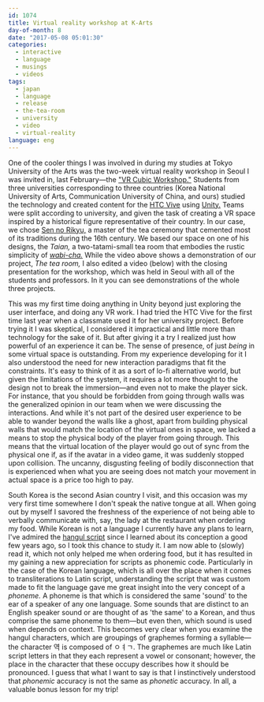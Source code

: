 ```yaml
---
id: 1074
title: Virtual reality workshop at K-Arts
day-of-month: 8
date: "2017-05-08 05:01:30"
categories:
  - interactive
  - language
  - musings
  - videos
tags:
  - japan
  - language
  - release
  - the-tea-room
  - university
  - video
  - virtual-reality
language: eng
---
```


<video-embed service="vimeo" id="216446958" width="500" height="281" />

One of the cooler things I was involved in during my studies at Tokyo University of the Arts was the two-week virtual reality workshop in Seoul I was invited in, last February—the ["VR Cubic Workshop."](http://caica.online/special-event/vr-workshop) Students from three universities corresponding to three countries (Korea National University of Arts, Communication University of China, and ours) studied the technology and created content for the [HTC Vive](https://en.wikipedia.org/wiki/HTC_Vive) using [Unity.](<https://en.wikipedia.org/wiki/Unity_(game_engine)>) Teams were split according to university, and given the task of creating a VR space inspired by a historical figure representative of their country. In our case, we chose [Sen no Rikyu,](https://en.wikipedia.org/wiki/Sen_no_Riky%C5%AB) a master of the tea ceremony that cemented most of its traditions during the 16th century. We based our space on one of his designs, the _Taian,_ a two-tatami-small tea room that embodies the rustic simplicity of _[wabi-cha.](https://en.wikipedia.org/wiki/Wabi-cha)_ While the video above shows a demonstration of our project, _The tea room,_ I also edited a video (below) with the closing presentation for the workshop, which was held in Seoul with all of the students and professors. In it you can see demonstrations of the whole three projects.<!-- more -->

<video-embed service="vimeo" id="215927986" width="500" height="281" />

This was my first time doing anything in Unity beyond just exploring the user interface, and doing any VR work. I had tried the HTC Vive for the first time last year when a classmate used it for her university project. Before trying it I was skeptical, I considered it impractical and little more than technology for the sake of it. But after giving it a try I realized just how powerful of an experience it can be. The sense of presence, of just _being_ in some virtual space is outstanding. From my experience developing for it I also understood the need for new interaction paradigms that fit the constraints. It's easy to think of it as a sort of lo-fi alternative world, but given the limitations of the system, it requires a lot more thought to the design not to break the immersion—and even not to make the player sick. For instance, that you should be forbidden from going through walls was the generalized opinion in our team when we were discussing the interactions. And while it's not part of the desired user experience to be able to wander beyond the walls like a ghost, apart from building physical walls that would match the location of the virtual ones in space, we lacked a means to stop the physical body of the player from going through. This means that the virtual location of the player would go out of sync from the physical one if, as if the avatar in a video game, it was suddenly stopped upon collision. The uncanny, disgusting feeling of bodily disconnection that is experienced when what you are seeing does not match your movement in actual space is a price too high to pay.

South Korea is the second Asian country I visit, and this occasion was my very first time somewhere I don't speak the native tongue at all. When going out by myself I savored the freshness of the experience of not being able to verbally communicate with, say, the lady at the restaurant when ordering my food. While Korean is not a language I currently have any plans to learn, I've admired the [hangul script](https://en.wikipedia.org/wiki/Hangul) since I learned about its conception a good few years ago, so I took this chance to study it. I am now able to (slowly) read it, which not only helped me when ordering food, but it has resulted in my gaining a new appreciation for scripts as phonemic code. Particularly in the case of the Korean language, which is all over the place when it comes to transliterations to Latin script, understanding the script that was custom made to fit the language gave me great insight into the very concept of a _phoneme._ A phoneme is that which is considered the same 'sound' to the ear of a speaker of any one language. Some sounds that are distinct to an English speaker sound or are thought of as 'the same' to a Korean, and thus comprise the same phoneme to them—but even then, which sound is used when depends on context. This becomes very clear when you examine the hangul characters, which are groupings of graphemes forming a syllable—the character 역 is composed of ㅇㅕㄱ. The graphemes are much like Latin script letters in that they each represent a vowel or consonant; however, the place in the character that these occupy describes how it should be pronounced. I guess that what I want to say is that I instinctively understood that _phonemic_ accuracy is not the same as _phonetic_ accuracy. In all, a valuable bonus lesson for my trip!
